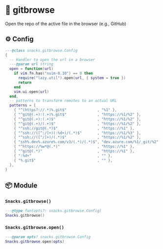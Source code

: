 # 🍿 gitbrowse

Open the repo of the active file in the browser (e.g., GitHub)

<!-- docgen -->

## ⚙️ Config

```lua
---@class snacks.gitbrowse.Config
{
  -- Handler to open the url in a browser
  ---@param url string
  open = function(url)
    if vim.fn.has("nvim-0.10") == 0 then
      require("lazy.util").open(url, { system = true })
      return
    end
    vim.ui.open(url)
  end,
  -- patterns to transform remotes to an actual URL
  patterns = {
    { "^(https?://.*)%.git$"              , "%1" },
    { "^git@(.+):(.+)%.git$"              , "https://%1/%2" },
    { "^git@(.+):(.+)$"                   , "https://%1/%2" },
    { "^git@(.+)/(.+)$"                   , "https://%1/%2" },
    { "^ssh://git@(.*)$"                  , "https://%1" },
    { "^ssh://([^:/]+)(:%d+)/(.*)$"       , "https://%1/%3" },
    { "^ssh://([^/]+)/(.*)$"              , "https://%1/%2" },
    { "ssh%.dev%.azure%.com/v3/(.*)/(.*)$", "dev.azure.com/%1/_git/%2" },
    { "^https://%w*@(.*)"                 , "https://%1" },
    { "^git@(.*)"                         , "https://%1" },
    { ":%d+"                              , "" },
    { "%.git$"                            , "" },
  },
}
```

## 📦 Module

### `Snacks.gitbrowse()`

```lua
---@type fun(opts?: snacks.gitbrowse.Config)
Snacks.gitbrowse()
```

### `Snacks.gitbrowse.open()`

```lua
---@param opts? snacks.gitbrowse.Config
Snacks.gitbrowse.open(opts)
```
